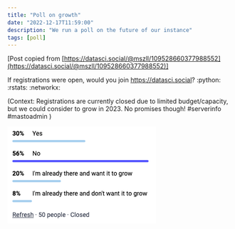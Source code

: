 ```yaml
---
title: "Poll on growth"
date: "2022-12-17T11:59:00"
description: "We run a poll on the future of our instance"
tags: [poll]
---
```


[Post copied from [https://datasci.social/@mszll/109528660377988552](https://datasci.social/@mszll/109528660377988552)]

If registrations were open, would you join https://datasci.social? :python: :rstats: :networkx: 

(Context: Registrations are currently closed due to limited budget/capacity, but we could consider to grow in 2023. No promises though! #serverinfo #mastoadmin )

![30% (15) Yes, 56% (28) No, 20% (10) I'm already there and want it to grow, 8% (4) I'm already there and don't want it to grow](images/poll20221217.png "30% (15) Yes, 56% (28) No, 20% (10) I'm already there and want it to grow, 8% (4) I'm already there and don't want it to grow")